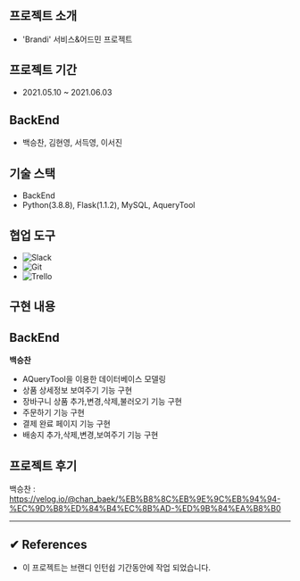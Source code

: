 ## 프로젝트 소개
- 'Brandi' 서비스&어드민 프로젝트
## 프로젝트 기간
- 2021.05.10 ~ 2021.06.03
## BackEnd
- 백승찬, 김현영, 서득영, 이서진
## 기술 스택
- BackEnd
- Python(3.8.8), Flask(1.1.2), MySQL, AqueryTool
## 협업 도구
- ![Slack](https://img.shields.io/badge/-Slack-D91D57)
- ![Git](https://img.shields.io/badge/-Git-black)
- ![Trello](https://img.shields.io/badge/-Trello-036AA7)
## 구현 내용 

## BackEnd

**백승찬**

- AQueryTool을 이용한 데이터베이스 모델링
- 상품 상세정보 보여주기 기능 구현
- 장바구니 상품 추가,변경,삭제,불러오기 기능 구현
- 주문하기 기능 구현
- 결제 완료 페이지 기능 구현
- 배송지 추가,삭제,변경,보여주기 기능 구현

## 프로젝트 후기
백승찬 : https://velog.io/@chan_baek/%EB%B8%8C%EB%9E%9C%EB%94%94-%EC%9D%B8%ED%84%B4%EC%8B%AD-%ED%9B%84%EA%B8%B0<br>



-------------------
## ✔︎ References
- 이 프로젝트는 브랜디 인턴쉽 기간동안에 작업 되었습니다.
